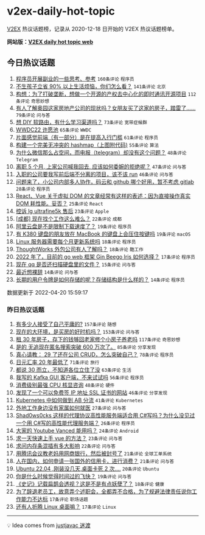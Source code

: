# v2ex-daily-hot-topic

[V2EX](https://www.v2ex.com/) 热议话题榜，记录从 2020-12-18 日开始的 V2EX 热议话题榜单。

**网站版：[V2EX daily hot topic web](https://boojack.github.io/v2ex-daily-hot-topic-web/)**

## 今日热议话题

<!-- TODAY BEGIN -->

1. [程序员开展副业的一些思考、参考](https://www.v2ex.com/t/848072) `160条评论` `程序员`
1. [不生孩子立省 90% 以上生活烦恼，你们怎么看？](https://www.v2ex.com/t/848073) `141条评论` `北京`
1. [构想：为了打破垄断，想做一个开源的产权去中心化的即时通讯开源项目](https://www.v2ex.com/t/848089) `112条评论` `奇思妙想`
1. [有人了解奥园这家房地产公司的现状吗？女朋友买了这家的房子，踏雷了......](https://www.v2ex.com/t/848057) `79条评论` `问与答`
1. [想 DIY 软路由，有什么学习渠道吗？](https://www.v2ex.com/t/848056) `73条评论` `宽带症候群`
1. [WWDC22 许愿池](https://www.v2ex.com/t/848052) `65条评论` `WWDC`
1. [片面感觉前端（有一部分）是在提高入行门槛](https://www.v2ex.com/t/848148) `61条评论` `程序员`
1. [构建一个完美无冲突的 hashmap（上图附代码)](https://www.v2ex.com/t/848178) `55条评论` `算法`
1. [为什么微信那么占空间，而电报（telegram）却没有这个问题？](https://www.v2ex.com/t/848198) `48条评论` `Telegram`
1. [离职 5 个月, 上家公司喊我回去, 应该如何委婉的拒绝呢？](https://www.v2ex.com/t/848044) `47条评论` `问与答`
1. [入职的公司要我写前后端不分离的项目，该不该 run](https://www.v2ex.com/t/848100) `46条评论` `问与答`
1. [问题来了，小公司内部多人协作，码云和 github 哪个好用，暂不考虑 gitlab](https://www.v2ex.com/t/848183) `28条评论` `程序员`
1. [React、Vue 关于虚拟 DOM 的文章经常有这样的表述：因为直接操作真实 DOM 耗性能。妥否？](https://www.v2ex.com/t/848093) `25条评论` `React`
1. [控诉 lg ultrafine5k 售后](https://www.v2ex.com/t/848149) `23条评论` `Apple`
1. [[成都] 现在找个工作这么难么？](https://www.v2ex.com/t/848082) `22条评论` `成都`
1. [阿里云盘是不是限制下载速度了？](https://www.v2ex.com/t/848215) `19条评论` `程序员`
1. [有 K380 键盘的朋友放在 MacBook 的键盘上会压住按键吗](https://www.v2ex.com/t/848051) `19条评论` `macOS`
1. [Linux 服务器需要每个月更新系统吗](https://www.v2ex.com/t/848245) `18条评论` `程序员`
1. [ThoughtWorks 外包公司有人了解吗？](https://www.v2ex.com/t/848102) `18条评论` `酷工作`
1. [2022 年了，目前的 go web 框架 Gin Beego Iris 如何选择？](https://www.v2ex.com/t/848201) `17条评论` `程序员`
1. [现在 qq 是否还扫描硬盘里的文件？](https://www.v2ex.com/t/848050) `15条评论` `问与答`
1. [最近想裸辞](https://www.v2ex.com/t/848213) `14条评论` `问与答`
1. [长期的用户令牌是如何存储的呢？存储结构是什么样的？](https://www.v2ex.com/t/848208) `14条评论` `程序员`

数据更新于 2022-04-20 15:59:17

<!-- TODAY END -->

### 昨日热议话题

<!-- YESTERDAY BEGIN -->

1. [有多少人接受了自己平庸的?](https://www.v2ex.com/t/847840) `157条评论` `随想`
1. [现在的大环境，是买房的好时机吗？](https://www.v2ex.com/t/847830) `153条评论` `问与答`
1. [租 30 年房子，存下的钱够回老家修个小房子养老吗](https://www.v2ex.com/t/847837) `117条评论` `奇思妙想`
1. [是的 无追现在匿名搜索突破 600 万次了。](https://www.v2ex.com/t/847842) `85条评论` `分享发现`
1. [真心请教： 29 了还在公司 CRUD，怎么突破自己？](https://www.v2ex.com/t/847815) `78条评论` `程序员`
1. [日元汇率 20 年最低了](https://www.v2ex.com/t/847826) `71条评论` `旅行`
1. [都说 30 而立，不知道各位立住了没](https://www.v2ex.com/t/847916) `63条评论` `生活`
1. [我写的 Kafka GUI 客户端，不来试试吗](https://www.v2ex.com/t/847796) `56条评论` `程序员`
1. [消费级别最强 CPU 核显咨询](https://www.v2ex.com/t/847918) `48条评论` `硬件`
1. [发现了一个可以免费签 IP 地址 SSL 证书的网站](https://www.v2ex.com/t/847936) `46条评论` `分享发现`
1. [Kubernetes 中如何做到 AB 分流](https://www.v2ex.com/t/847814) `41条评论` `Kubernetes`
1. [外地工作身边没有家属如何就医](https://www.v2ex.com/t/847855) `27条评论` `问与答`
1. [Shad0ws0cks 这样的代理协议高性能服务端适合用 C#写吗？为什么没见过一个用 C#写的高性能代理服务端？](https://www.v2ex.com/t/847976) `26条评论` `程序员`
1. [大家的 Youtube Vanced 能用吗？](https://www.v2ex.com/t/847991) `24条评论` `Android`
1. [求一天快速上手 vue 的方法？](https://www.v2ex.com/t/847805) `23条评论` `问与答`
1. [求问内存条混插有多大影响](https://www.v2ex.com/t/847886) `22条评论` `问与答`
1. [用腾讯会议教老妈用网商银行，然后被封号了](https://www.v2ex.com/t/847957) `21条评论` `全球工单系统`
1. [人在国内，如何申请一张国外的信用卡，进行消费？](https://www.v2ex.com/t/847829) `21条评论` `问与答`
1. [Ubuntu 22.04 ,刚装没几天,桌面卡死 2 次....](https://www.v2ex.com/t/847838) `20条评论` `Ubuntu`
1. [你是什么时候觉得时间过的飞快？](https://www.v2ex.com/t/847986) `19条评论` `问与答`
1. [《史记》记载扁鹊会透视？这是不是有点妖孽了？](https://www.v2ex.com/t/847959) `18条评论` `健康`
1. [为了辞退老员工，故意弄个述职会，全都弄不合格，为了规避法律责任说你工作能力不达标](https://www.v2ex.com/t/847969) `17条评论` `职场话题`
1. [还有人折腾 Linux 桌面嘛？](https://www.v2ex.com/t/847910) `17条评论` `Linux`

<!-- YESTERDAY END -->

---

💡 Idea comes from [justjavac 迷渡](https://github.com/justjavac/)
